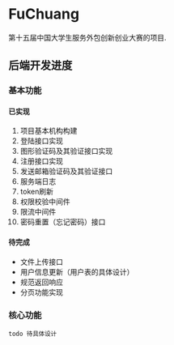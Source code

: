 # FuChuang

第十五届中国大学生服务外包创新创业大赛的项目.


## 后端开发进度

### 基本功能
#### 已实现
1. 项目基本机构构建
2. 登陆接口实现
3. 图形验证码及其验证接口实现
4. 注册接口实现
5. 发送邮箱验证码及其验证接口
6. 服务端日志
7. token刷新
8. 权限校验中间件
9. 限流中间件
10. 密码重置（忘记密码）接口

#### 待完成
- 文件上传接口
- 用户信息更新（用户表的具体设计）
- 规范返回响应
- 分页功能实现


### 核心功能
    todo 待具体设计